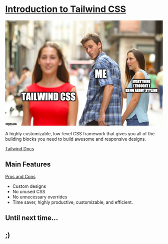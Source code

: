 # [Introduction to Tailwind CSS](https://www.youtube.com/watch?v=mr15Xzb1Ook)

<!-- ![Tailwind In a Nutshell](./Resources/Memes/Tailwind-in-a-nutshell.jpg) -->
<img src="./Resources/Memes/Tailwind-in-a-nutshell.jpg" alt="Tailwind Intro" width=540>

A highly customizable, low-level CSS framework that gives you all of the building blocks you need to build awesome and responsive designs.

[Tailwind Docs](https://tailwindcss.com/docs/installation)

## Main Features

[Pros and Cons](https://www.youtube.com/watch?v=lHZwlzOUOZ4)

- Custom designs
- No unused CSS
- No unnecessary overrides
- Time saver, highly productive, customizable, and efficient.

## Until next time...

## ;)
